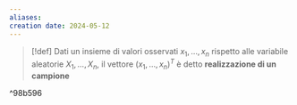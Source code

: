 ```yaml
---
aliases: 
creation date: 2024-05-12
---
```


>[!def]
>Dati un insieme di valori osservati $x_{1},\dots,x_{n}$ rispetto alle variabile aleatorie $X_{1},\dots,X_{n}$, il vettore $(x_{1},\dots,x_{n})^T$  è detto **realizzazione di un campione**

^98b596
